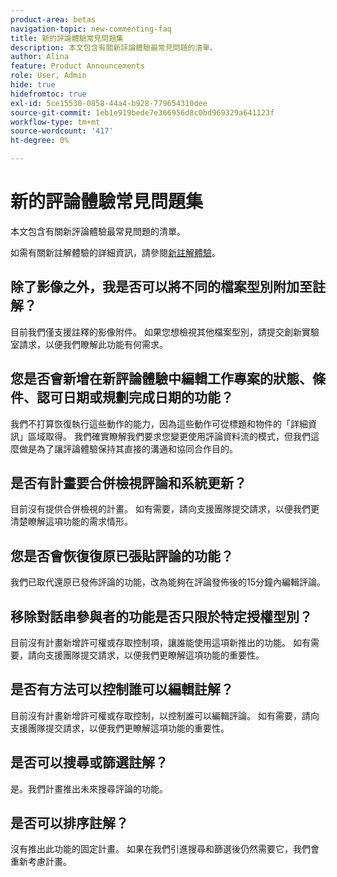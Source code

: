 ```yaml
---
product-area: betas
navigation-topic: new-commenting-faq
title: 新的評論體驗常見問題集
description: 本文包含有關新評論體驗最常見問題的清單。
author: Alina
feature: Product Announcements
role: User, Admin
hide: true
hidefromtoc: true
exl-id: 5ce15530-0858-44a4-b928-779654310dee
source-git-commit: 1eb1e919bede7e366956d8c0bd969329a641123f
workflow-type: tm+mt
source-wordcount: '417'
ht-degree: 0%

---
```


# 新的評論體驗常見問題集

本文包含有關新評論體驗最常見問題的清單。

如需有關新註解體驗的詳細資訊，請參閱[新註解體驗](../../betas/new-commenting-experience-beta/unified-commenting-experience.md)。

## 除了影像之外，我是否可以將不同的檔案型別附加至註解？

目前我們僅支援註釋的影像附件。 如果您想檢視其他檔案型別，請提交創新實驗室請求，以便我們瞭解此功能有何需求。

## 您是否會新增在新評論體驗中編輯工作專案的狀態、條件、認可日期或規劃完成日期的功能？

我們不打算恢復執行這些動作的能力，因為這些動作可從標題和物件的「詳細資訊」區域取得。 我們確實瞭解我們要求您變更使用評論資料流的模式，但我們這麼做是為了讓評論體驗保持其直接的溝通和協同合作目的。

## 是否有計畫要合併檢視評論和系統更新？

目前沒有提供合併檢視的計畫。 如有需要，請向支援團隊提交請求，以便我們更清楚瞭解這項功能的需求情形。

## 您是否會恢復復原已張貼評論的功能？

我們已取代還原已發佈評論的功能，改為能夠在評論發佈後的15分鐘內編輯評論。

## 移除對話串參與者的功能是否只限於特定授權型別？

目前沒有計畫新增許可權或存取控制項，讓誰能使用這項新推出的功能。 如有需要，請向支援團隊提交請求，以便我們更瞭解這項功能的重要性。

## 是否有方法可以控制誰可以編輯註解？

目前沒有計畫新增許可權或存取控制，以控制誰可以編輯評論。 如有需要，請向支援團隊提交請求，以便我們更瞭解這項功能的重要性。

## 是否可以搜尋或篩選註解？

是。我們計畫推出未來搜尋評論的功能。

## 是否可以排序註解？

沒有推出此功能的固定計畫。 如果在我們引進搜尋和篩選後仍然需要它，我們會重新考慮計畫。
